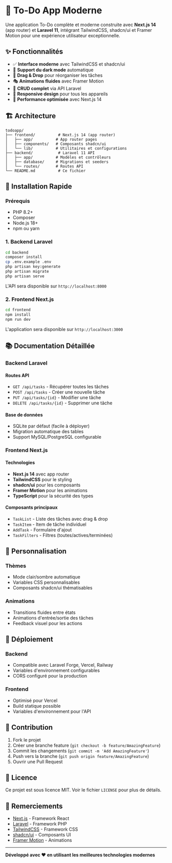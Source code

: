 # 🚀 To-Do App Moderne

Une application To-Do complète et moderne construite avec **Next.js 14** (app router) et **Laravel 11**, intégrant TailwindCSS, shadcn/ui et Framer Motion pour une expérience utilisateur exceptionnelle.

## ✨ Fonctionnalités

- ✅ **Interface moderne** avec TailwindCSS et shadcn/ui
- 🌙 **Support du dark mode** automatique
- 🎯 **Drag & Drop** pour réorganiser les tâches
- 🎭 **Animations fluides** avec Framer Motion
- 🔄 **CRUD complet** via API Laravel
- 📱 **Responsive design** pour tous les appareils
- 🚀 **Performance optimisée** avec Next.js 14

## 🏗️ Architecture

```
todoapp/
├── frontend/          # Next.js 14 (app router)
│   ├── app/          # App router pages
│   ├── components/   # Composants shadcn/ui
│   └── lib/          # Utilitaires et configurations
├── backend/           # Laravel 11 API
│   ├── app/          # Modèles et contrôleurs
│   ├── database/     # Migrations et seeders
│   └── routes/       # Routes API
└── README.md          # Ce fichier
```

## 🚀 Installation Rapide

### Prérequis
- PHP 8.2+
- Composer
- Node.js 18+
- npm ou yarn

### 1. Backend Laravel

```bash
cd backend
composer install
cp .env.example .env
php artisan key:generate
php artisan migrate
php artisan serve
```

L'API sera disponible sur `http://localhost:8000`

### 2. Frontend Next.js

```bash
cd frontend
npm install
npm run dev
```

L'application sera disponible sur `http://localhost:3000`

## 📚 Documentation Détaillée

### Backend Laravel

#### Routes API
- `GET /api/tasks` - Récupérer toutes les tâches
- `POST /api/tasks` - Créer une nouvelle tâche
- `PUT /api/tasks/{id}` - Modifier une tâche
- `DELETE /api/tasks/{id}` - Supprimer une tâche

#### Base de données
- SQLite par défaut (facile à déployer)
- Migration automatique des tables
- Support MySQL/PostgreSQL configurable

### Frontend Next.js

#### Technologies
- **Next.js 14** avec app router
- **TailwindCSS** pour le styling
- **shadcn/ui** pour les composants
- **Framer Motion** pour les animations
- **TypeScript** pour la sécurité des types

#### Composants principaux
- `TaskList` - Liste des tâches avec drag & drop
- `TaskItem` - Item de tâche individuel
- `AddTask` - Formulaire d'ajout
- `TaskFilters` - Filtres (toutes/actives/terminées)

## 🎨 Personnalisation

### Thèmes
- Mode clair/sombre automatique
- Variables CSS personnalisables
- Composants shadcn/ui thématisables

### Animations
- Transitions fluides entre états
- Animations d'entrée/sortie des tâches
- Feedback visuel pour les actions

## 🚀 Déploiement

### Backend
- Compatible avec Laravel Forge, Vercel, Railway
- Variables d'environnement configurables
- CORS configuré pour la production

### Frontend
- Optimisé pour Vercel
- Build statique possible
- Variables d'environnement pour l'API

## 🤝 Contribution

1. Fork le projet
2. Créer une branche feature (`git checkout -b feature/AmazingFeature`)
3. Commit les changements (`git commit -m 'Add AmazingFeature'`)
4. Push vers la branche (`git push origin feature/AmazingFeature`)
5. Ouvrir une Pull Request

## 📄 Licence

Ce projet est sous licence MIT. Voir le fichier `LICENSE` pour plus de détails.

## 🙏 Remerciements

- [Next.js](https://nextjs.org/) - Framework React
- [Laravel](https://laravel.com/) - Framework PHP
- [TailwindCSS](https://tailwindcss.com/) - Framework CSS
- [shadcn/ui](https://ui.shadcn.com/) - Composants UI
- [Framer Motion](https://www.framer.com/motion/) - Animations

---

**Développé avec ❤️ en utilisant les meilleures technologies modernes**
